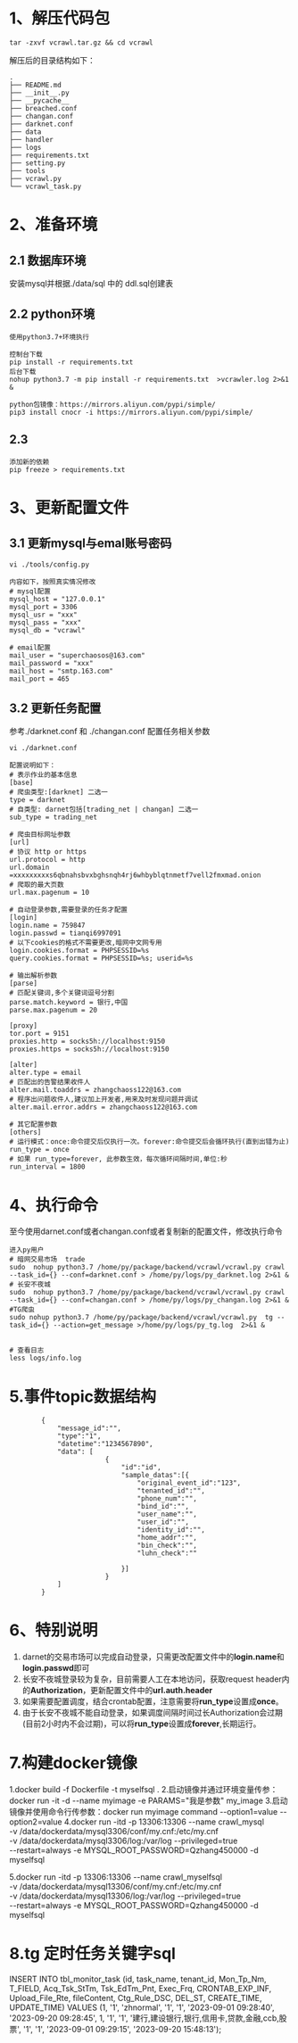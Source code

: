 # 1、解压代码包
```
tar -zxvf vcrawl.tar.gz && cd vcrawl
```
解压后的目录结构如下：
```
.
├── README.md
├── __init__.py
├── __pycache__
├── breached.conf
├── changan.conf
├── darknet.conf
├── data
├── handler
├── logs
├── requirements.txt
├── setting.py
├── tools
├── vcrawl.py
└── vcrawl_task.py
```

# 2、准备环境
## 2.1 数据库环境
安装mysql并根据./data/sql 中的 ddl.sql创建表
## 2.2 python环境
```
使用python3.7+环境执行

控制台下载
pip install -r requirements.txt
后台下载
nohup python3.7 -m pip install -r requirements.txt  >vcrawler.log 2>&1 &

python包镜像：https://mirrors.aliyun.com/pypi/simple/
pip3 install cnocr -i https://mirrors.aliyun.com/pypi/simple/
```

## 2.3 
```
添加新的依赖
pip freeze > requirements.txt
```

# 3、更新配置文件
## 3.1 更新mysql与emal账号密码
```
vi ./tools/config.py

内容如下，按照真实情况修改
# mysql配置
mysql_host = "127.0.0.1"
mysql_port = 3306
mysql_usr = "xxx"
mysql_pass = "xxx"
mysql_db = "vcrawl"

# email配置
mail_user = "superchaosos@163.com"
mail_password = "xxx"
mail_host = "smtp.163.com"
mail_port = 465
```

## 3.2 更新任务配置
参考./darknet.conf 和 ./changan.conf 配置任务相关参数
```
vi ./darknet.conf

配置说明如下：
# 表示作业的基本信息
[base]
# 爬虫类型:[darknet] 二选一
type = darknet
# 自类型: darnet包括[trading_net | changan] 二选一
sub_type = trading_net

# 爬虫目标网址参数
[url]
# 协议 http or https
url.protocol = http
url.domain =xxxxxxxxxs6qbnahsbvxbghsnqh4rj6whbyblqtnmetf7vell2fmxmad.onion
# 爬取的最大页数
url.max.pagenum = 10

# 自动登录参数,需要登录的任务才配置
[login]
login.name = 759847
login.passwd = tianqi6997091
# 以下cookies的格式不需要更改,暗网中文网专用
login.cookies.format = PHPSESSID=%s
query.cookies.format = PHPSESSID=%s; userid=%s

# 输出解析参数
[parse]
# 匹配关键词,多个关键词逗号分割
parse.match.keyword = 银行,中国
parse.max.pagenum = 20

[proxy]
tor.port = 9151
proxies.http = socks5h://localhost:9150
proxies.https = socks5h://localhost:9150

[alter]
alter.type = email
# 匹配出的告警结果收件人
alter.mail.toaddrs = zhangchaoss122@163.com
# 程序出问题收件人,建议加上开发者,用来及时发现问题并调试
alter.mail.error.addrs = zhangchaoss122@163.com

# 其它配置参数
[others]
# 运行模式：once:命令提交后仅执行一次。forever:命令提交后会循环执行(直到出错为止)
run_type = once
# 如果 run_type=forever, 此参数生效，每次循环间隔时间,单位:秒
run_interval = 1800
```

# 4、执行命令
至今使用darnet.conf或者changan.conf或者复制新的配置文件，修改执行命令
```
进入py用户
# 暗网交易市场  trade
sudo  nohup python3.7 /home/py/package/backend/vcrawl/vcrawl.py crawl --task_id={} --conf=darknet.conf > /home/py/logs/py_darknet.log 2>&1 &
# 长安不夜城
sudo  nohup python3.7 /home/py/package/backend/vcrawl/vcrawl.py crawl --task_id={} --conf=changan.conf > /home/py/logs/py_changan.log 2>&1 &
#TG爬虫
sudo nohup python3.7 /home/py/package/backend/vcrawl/vcrawl.py  tg --task_id={} --action=get_message >/home/py/logs/py_tg.log  2>&1 &


# 查看日志
less logs/info.log
```
# 5.事件topic数据结构

``` 
        {
            "message_id":"",
            "type":"1",
            "datetime":"1234567890",
            "data": [
                        {
                            "id":"id",
                            "sample_datas":[{
                                "original_event_id":"123",
                                "tenanted_id":"",
                                "phone_num":"",
                                "bind_id":"",
                                "user_name":"",
                                "user_id":"",
                                "identity_id":"",
                                "home_addr":"",
                                "bin_check":"",
                                "luhn_check":""
                                
                            }]
                        }
            ]
        }
```

# 6、特别说明
1. darnet的交易市场可以完成自动登录，只需更改配置文件中的**login.name**和**login.passwd**即可
2. 长安不夜城登录较为复杂，目前需要人工在本地访问，获取request header内的**Authorization**，更新配置文件中的**url.auth.header**
3. 如果需要配置调度，结合crontab配置，注意需要将**run_type**设置成**once**。
4. 由于长安不夜城不能自动登录，如果调度间隔时间过长Authorization会过期(目前2小时内不会过期)，可以将**run_type**设置成**forever**,长期运行。

# 7.构建docker镜像
1.docker build -f Dockerfile -t myselfsql .
2.启动镜像并通过环境变量传参：docker run -it -d --name myimage -e PARAMS="我是参数" my_image
3.启动镜像并使用命令行传参数：docker run myimage command --option1=value --option2=value
4.docker run -itd -p 13306:13306 --name crawl_mysql \
    -v /data/dockerdata/mysql3306/conf/my.cnf:/etc/my.cnf \
    -v /data/dockerdata/mysql3306/log:/var/log --privileged=true \
    --restart=always -e MYSQL_ROOT_PASSWORD=Qzhang450000 -d myselfsql

5.docker run -itd -p 13306:13306 --name crawl_myselfsql \
    -v /data/dockerdata/mysql13306/conf/my.cnf:/etc/my.cnf \
    -v /data/dockerdata/mysql13306/log:/var/log --privileged=true \
    --restart=always -e MYSQL_ROOT_PASSWORD=Qzhang450000 -d myselfsql


# 8.tg 定时任务关键字sql
INSERT INTO tbl_monitor_task (id, task_name, tenant_id, Mon_Tp_Nm, T_FIELD, Acq_Tsk_StTm, Tsk_EdTm_Pnt, Exec_Frq, CRONTAB_EXP_INF, Upload_File_Rte, fileContent,
                                     Ctg_Rule_DSC, DEL_ST, CREATE_TIME, UPDATE_TIME) VALUES (1, '1', 'zhnormal', '1', '1',
                                                                                             '2023-09-01 09:28:40', '2023-09-20 09:28:45',
                                                                                             1, '1', '1', '建行,建设银行,银行,信用卡,贷款,金融,ccb,股票', '1', '1', '2023-09-01 09:29:15', '2023-09-20 15:48:13');